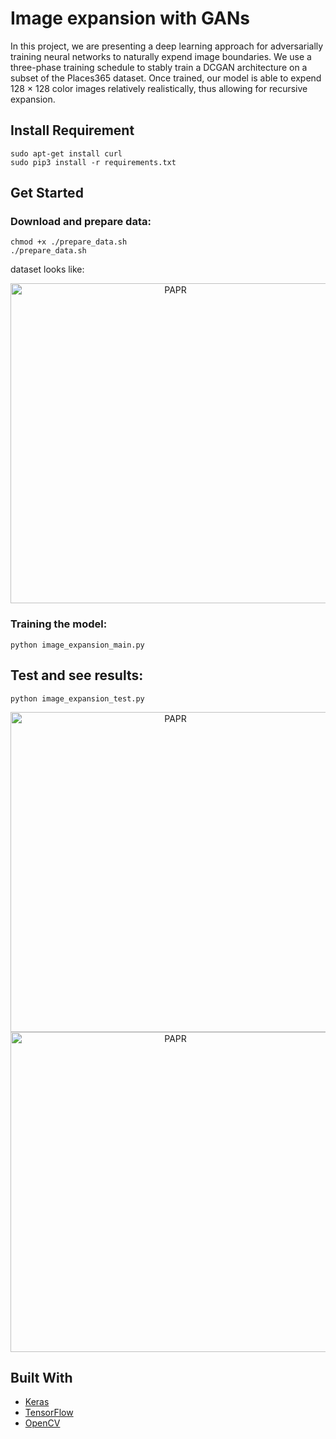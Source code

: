 # Image expansion with GANs
In this project, we are presenting a deep learning approach for adversarially training
neural networks to naturally expend image boundaries. We use a three-phase training schedule to
stably train a DCGAN architecture on a subset of the Places365 dataset. Once trained, our model
is able to expend 128 × 128 color images relatively realistically, thus allowing for recursive
expansion.

## Install Requirement

```
sudo apt-get install curl
sudo pip3 install -r requirements.txt
```
## Get Started

### Download and prepare data:

```
chmod +x ./prepare_data.sh
./prepare_data.sh
```
dataset looks like:

<div align=center>
<img src="https://github.com/fe1ixxu/Image_expansion/blob/master/images/data.png" alt="PAPR" width="512px">
</div>

### Training the model:

```
python image_expansion_main.py
```

## Test and see results:
```
python image_expansion_test.py
```
<div align=center>
<img src="https://github.com/fe1ixxu/Image_expansion/blob/master/images/result.png" alt="PAPR" width="512px">
<img src="https://github.com/fe1ixxu/Image_expansion/blob/master/images/result2.png" alt="PAPR" width="512px">
</div>

## Built With

* [Keras](https://www.tensorflow.org/guide/keras)
* [TensorFlow](https://www.tensorflow.org)
* [OpenCV](https://opencv.org)
